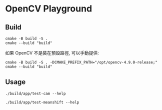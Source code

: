 # OpenCV Playground

## Build

```shell
cmake -B build -S .
cmake --build "build"
```
如果 OpenCV 不是裝在預設路徑, 可以手動提供:

```shell
cmake -B build -S . -DCMAKE_PREFIX_PATH="/opt/opencv-4.9.0-release;"
cmake --build "build"
```

## Usage

```shell
./build/app/test-cam --help
```

```shell
./build/app/test-meanshift --help
```
